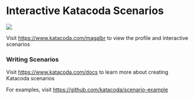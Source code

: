 # Interactive Katacoda Scenarios

[![](http://shields.katacoda.com/katacoda/magalbr/count.svg)](https://www.katacoda.com/magalbr "Get your profile on Katacoda.com")

Visit https://www.katacoda.com/magalbr to view the profile and interactive scenarios

### Writing Scenarios
Visit https://www.katacoda.com/docs to learn more about creating Katacoda scenarios

For examples, visit https://github.com/katacoda/scenario-example
